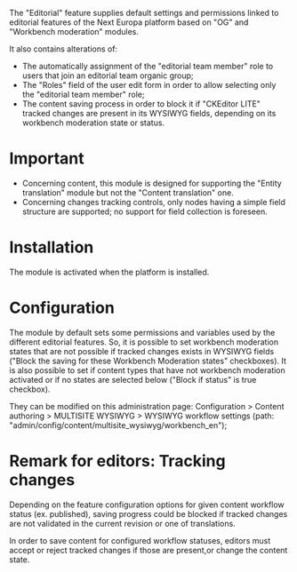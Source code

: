 The "Editorial" feature supplies default settings and permissions linked to
editorial features of the Next Europa platform based on "OG" and "Workbench moderation" modules.

It also contains alterations of:
* The automatically assignment of the "editorial team member" role to
 users that join an editorial team organic group;
* The "Roles" field of the user edit form in order to allow selecting only the
 "editorial team member" role;
* The content saving process in order to block it if "CKEditor LITE" tracked
  changes are present in its WYSIWYG fields, depending on its workbench
  moderation state or status.

# Important

* Concerning content, this module is designed for supporting the
 "Entity translation" module but not the "Content translation" one.
* Concerning changes tracking controls, only nodes having a simple field
 structure are supported; no support for field collection is foreseen.

# Installation

The module is activated when the platform is installed.

# Configuration

The module by default sets some permissions and variables used by the different
editorial features.
So, it is possible to set workbench moderation states that are not possible if
tracked changes exists in WYSIWYG fields ("Block the saving for these
Workbench Moderation states" checkboxes).
It is also possible to set if content types that have not workbench moderation
activated or if no states are selected below ("Block if status" is true checkbox).

They can be modified on this administration page:
Configuration > Content authoring > MULTISITE WYSIWYG > WYSIWYG workflow settings
(path: "admin/config/content/multisite_wysiwyg/workbench_en");

# Remark for editors: Tracking changes

Depending on the feature configuration options for given content workflow status
(ex. published), saving progress could be blocked if tracked changes are not
validated in the current revision or one of translations.

In order to save content for configured workflow statuses, editors must
accept or reject tracked changes if those are present,or change the
content state.
